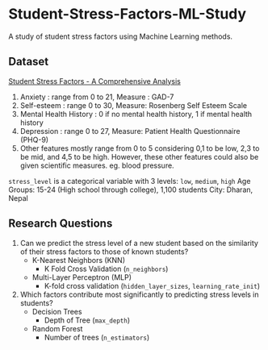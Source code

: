 # Student-Stress-Factors-ML-Study

A study of student stress factors using Machine Learning methods.

## Dataset

[Student Stress Factors - A Comprehensive Analysis](https://www.kaggle.com/datasets/rxnach/student-stress-factors-a-comprehensive-analysis)

1. Anxiety : range from 0 to 21, Measure : GAD-7
2. Self-esteem : range 0 to 30, Measure: Rosenberg Self Esteem Scale
3. Mental Health History : 0 if no mental health history, 1 if mental health history
4. Depression : range 0 to 27, Measure: Patient Health Questionnaire (PHQ-9)
5. Other features mostly range from 0 to 5 considering 0,1 to be low, 2,3 to be mid, and 4,5 to be high.
   However, these other features could also be given scientific measures. eg. blood pressure.

`stress_level` is a categorical variable with 3 levels: `low`, `medium`, `high`
Age Groups: 15-24 (High school through college), 1,100 students
City: Dharan, Nepal

## Research Questions

1. Can we predict the stress level of a new student based on the similarity of their stress factors to those of known students?
    - K-Nearest Neighbors (KNN)
      - K Fold Cross Validation (`n_neighbors`)
    - Multi-Layer Perceptron (MLP)
      - K-fold cross validation (`hidden_layer_sizes`, `learning_rate_init`)
2. Which factors contribute most significantly to predicting stress levels in students?
    - Decision Trees
      - Depth of Tree (`max_depth`)
    - Random Forest
      - Number of trees (`n_estimators`)
